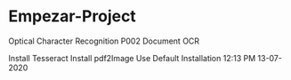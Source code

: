 # Empezar-Project
 Optical Character Recognition
P002 Document OCR

Install Tesseract
Install pdf2Image
Use Default Installation
12:13 PM 13-07-2020
